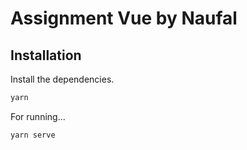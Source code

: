 # Assignment Vue by Naufal

## Installation

Install the dependencies.

```sh
yarn 
```

For running...

```sh
yarn serve
```


